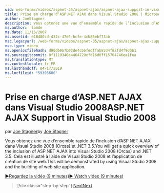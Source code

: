 ```yaml
---
uid: web-forms/videos/aspnet-35/aspnet-ajax/aspnet-ajax-support-in-visual-studio-2008
title: Prise en charge d’ASP.NET AJAX dans Visual Studio 2008 | Microsoft Docs
author: JoeStagner
description: Vous obtenez une vue d’ensemble rapide de l’inclusion d’ASP.NET AJAX dans Visual Studio 2008 (Orcas) et .NET 3.5. Cela est illustré à l’aide de Visual Studio...
ms.author: riande
ms.date: 11/15/2007
ms.assetid: e18480cd-432c-47e5-bcfe-4cb86ebf73ab
msc.legacyurl: /web-forms/videos/aspnet-35/aspnet-ajax/aspnet-ajax-support-in-visual-studio-2008
msc.type: video
ms.openlocfilehash: d90d69b7b03de4cb6fedffab83d4f82fd4f9d0b1
ms.sourcegitcommit: 0f1119340e4464720cfd16d0ff15764746ea1fea
ms.translationtype: MT
ms.contentlocale: fr-FR
ms.lasthandoff: 04/17/2019
ms.locfileid: "59395606"
---
```

# <a name="aspnet-ajax-support-in-visual-studio-2008"></a><span data-ttu-id="2c468-104">Prise en charge d’ASP.NET AJAX dans Visual Studio 2008</span><span class="sxs-lookup"><span data-stu-id="2c468-104">ASP.NET AJAX Support in Visual Studio 2008</span></span>

<span data-ttu-id="2c468-105">par [Joe Stagner](https://github.com/JoeStagner)</span><span class="sxs-lookup"><span data-stu-id="2c468-105">by [Joe Stagner](https://github.com/JoeStagner)</span></span>

<span data-ttu-id="2c468-106">Vous obtenez une vue d’ensemble rapide de l’inclusion d’ASP.NET AJAX dans Visual Studio 2008 (Orcas) et .NET 3.5.</span><span class="sxs-lookup"><span data-stu-id="2c468-106">You will get a quick overview of the inclusion of ASP.NET AJAX into Visual Studio 2008 (Orcas) and .NET 3.5.</span></span> <span data-ttu-id="2c468-107">Cela est illustré à l’aide de Visual Studio 2008 et l’application de création de site web.</span><span class="sxs-lookup"><span data-stu-id="2c468-107">This will be demonstrated by using Visual Studio 2008 and the building of web site application.</span></span>

[<span data-ttu-id="2c468-108">&#9654;Regardez la vidéo (9 minutes)</span><span class="sxs-lookup"><span data-stu-id="2c468-108">&#9654; Watch video (9 minutes)</span></span>](https://channel9.msdn.com/Blogs/ASP-NET-Site-Videos/aspnet-ajax-support-in-visual-studio-2008)

> [!div class="step-by-step"]
> [<span data-ttu-id="2c468-109">Next</span><span class="sxs-lookup"><span data-stu-id="2c468-109">Next</span></span>](adding-ajax-functionality-to-an-existing-aspnet-page.md)
